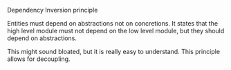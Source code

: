 Dependency Inversion principle

Entities must depend on abstractions not on concretions. It states that the high level module must not depend on the low level module, but they should depend on abstractions.

This might sound bloated, but it is really easy to understand. This principle allows for decoupling.
